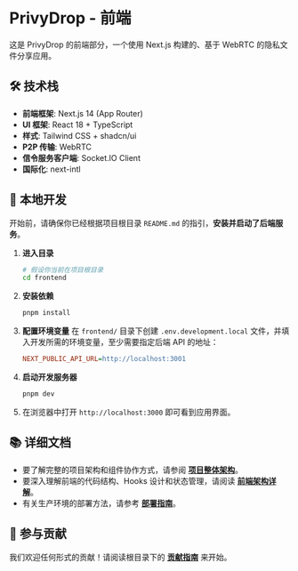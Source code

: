 # PrivyDrop - 前端

这是 PrivyDrop 的前端部分，一个使用 Next.js 构建的、基于 WebRTC 的隐私文件分享应用。

## 🛠️ 技术栈

- **前端框架**: Next.js 14 (App Router)
- **UI 框架**: React 18 + TypeScript
- **样式**: Tailwind CSS + shadcn/ui
- **P2P 传输**: WebRTC
- **信令服务客户端**: Socket.IO Client
- **国际化**: next-intl

## 🚀 本地开发

开始前，请确保你已经根据项目根目录 `README.md` 的指引，**安装并启动了后端服务**。

1.  **进入目录**
    ```bash
    # 假设你当前在项目根目录
    cd frontend
    ```
2.  **安装依赖**
    ```bash
    pnpm install
    ```
3.  **配置环境变量**
    在 `frontend/` 目录下创建 `.env.development.local` 文件，并填入开发所需的环境变量，至少需要指定后端 API 的地址：
    ```ini
    NEXT_PUBLIC_API_URL=http://localhost:3001
    ```
4.  **启动开发服务器**
    ```bash
    pnpm dev
    ```
5.  在浏览器中打开 `http://localhost:3000` 即可看到应用界面。

## 📚 详细文档

- 要了解完整的项目架构和组件协作方式，请参阅 [**项目整体架构**](../docs/ARCHITECTURE.zh-CN.md)。
- 要深入理解前端的代码结构、Hooks 设计和状态管理，请阅读 [**前端架构详解**](../docs/FRONTEND_ARCHITECTURE.zh-CN.md)。
- 有关生产环境的部署方法，请参考 [**部署指南**](../docs/DEPLOYMENT.zh-CN.md)。

## 🤝 参与贡献

我们欢迎任何形式的贡献！请阅读根目录下的 [**贡献指南**](../.github/CONTRIBUTING.zh-CN.md) 来开始。
